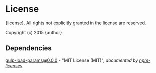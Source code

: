 # License

{license}. All rights not explicitly granted in the license are reserved.

Copyright (c) 2015 {author}

## Dependencies
[gulp-load-params@0.0.0](&quot;https://github.com/Cellarise/gulp-load-params&quot;) - &quot;MIT License (MIT)&quot;, 
*documented by [npm-licenses](http://github.com/AceMetrix/npm-license.git)*.